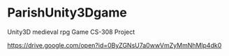 # ParishUnity3Dgame
Unity3D medieval rpg Game CS-308 Project


https://drive.google.com/open?id=0ByZGNsU7a0wwVmZyMmNhMlp4dk0

